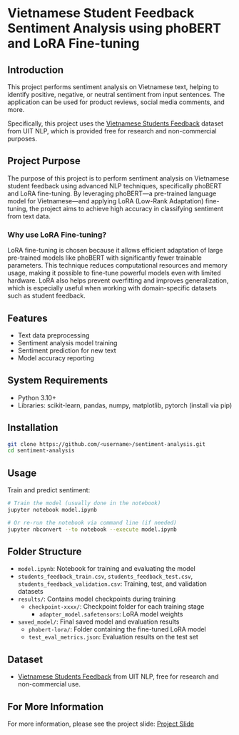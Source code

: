 # Vietnamese Student Feedback Sentiment Analysis using phoBERT and LoRA Fine-tuning

## Introduction

This project performs sentiment analysis on Vietnamese text, helping to identify positive, negative, or neutral sentiment from input sentences. The application can be used for product reviews, social media comments, and more.

Specifically, this project uses the [Vietnamese Students Feedback](https://huggingface.co/datasets/uitnlp/vietnamese_students_feedback) dataset from UIT NLP, which is provided free for research and non-commercial purposes.

## Project Purpose

The purpose of this project is to perform sentiment analysis on Vietnamese student feedback using advanced NLP techniques, specifically phoBERT and LoRA fine-tuning. By leveraging phoBERT—a pre-trained language model for Vietnamese—and applying LoRA (Low-Rank Adaptation) fine-tuning, the project aims to achieve high accuracy in classifying sentiment from text data.

### Why use LoRA Fine-tuning?

LoRA fine-tuning is chosen because it allows efficient adaptation of large pre-trained models like phoBERT with significantly fewer trainable parameters. This technique reduces computational resources and memory usage, making it possible to fine-tune powerful models even with limited hardware. LoRA also helps prevent overfitting and improves generalization, which is especially useful when working with domain-specific datasets such as student feedback.

## Features

- Text data preprocessing
- Sentiment analysis model training
- Sentiment prediction for new text
- Model accuracy reporting

## System Requirements

- Python 3.10+
- Libraries: scikit-learn, pandas, numpy, matplotlib, pytorch (install via pip)

## Installation

```bash
git clone https://github.com/<username>/sentiment-analysis.git
cd sentiment-analysis
```

## Usage

Train and predict sentiment:

```bash
# Train the model (usually done in the notebook)
jupyter notebook model.ipynb

# Or re-run the notebook via command line (if needed)
jupyter nbconvert --to notebook --execute model.ipynb
```

## Folder Structure

- `model.ipynb`: Notebook for training and evaluating the model
- `students_feedback_train.csv`, `students_feedback_test.csv`, `students_feedback_validation.csv`: Training, test, and validation datasets
- `results/`: Contains model checkpoints during training
  - `checkpoint-xxxx/`: Checkpoint folder for each training stage
    - `adapter_model.safetensors`: LoRA model weights
- `saved_model/`: Final saved model and evaluation results
  - `phobert-lora/`: Folder containing the fine-tuned LoRA model
  - `test_eval_metrics.json`: Evaluation results on the test set

## Dataset

- [Vietnamese Students Feedback](https://huggingface.co/datasets/uitnlp/vietnamese_students_feedback) from UIT NLP, free for research and non-commercial use.

## For More Information

For more information, please see the project slide:
[Project Slide](https://drive.google.com/file/d/1DZ2KNUXd0OWn6Qn_PsbCwS_s8LTP7N6a/view?usp=sharing)

